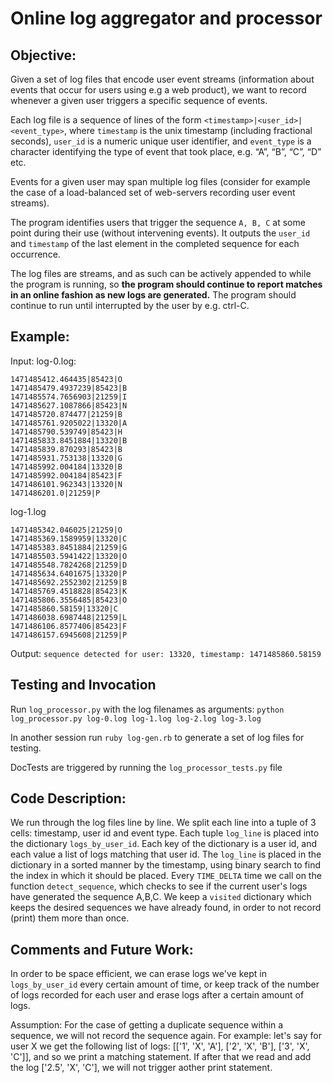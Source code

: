 Online log aggregator and processor
===================================


Objective:
-----------------------------------
Given a set of log files that encode user event streams (information about events that occur for users using e.g a web product), we want to record whenever a given user triggers a specific sequence of events.

Each log file is a sequence of lines of the form `<timestamp>|<user_id>|<event_type>`, where `timestamp` is the unix timestamp (including fractional seconds), `user_id` is a numeric unique user identifier, and `event_type` is a character identifying the type of event that took place, e.g. “A”, “B”, “C”, “D” etc.

Events for a given user may span multiple log files (consider for example the case of a load-balanced set of web-servers recording user event streams).

The program identifies users that trigger the sequence `A, B, C` at some point during their use (without intervening events). It outputs the `user_id` and `timestamp` of the last element in the completed sequence for each occurrence.

The log files are streams, and as such can be actively appended to while the program is running, so **the program should continue to report matches in an online fashion as new logs are generated.** The program should continue to run until interrupted by the user by e.g. ctrl-C.


Example:
----------------------------------------
Input:
log-0.log:

```
1471485412.464435|85423|O
1471485479.4937239|85423|B
1471485574.7656903|21259|I
1471485627.1087866|85423|N
1471485720.874477|21259|B
1471485761.9205022|13320|A
1471485790.539749|85423|H
1471485833.8451884|13320|B
1471485839.870293|85423|B
1471485931.753138|13320|G
1471485992.004184|13320|B
1471485992.004184|85423|F
1471486101.962343|13320|N
1471486201.0|21259|P
```

log-1.log

```
1471485342.046025|21259|O
1471485369.1589959|13320|C
1471485383.8451884|21259|G
1471485503.5941422|13320|O
1471485548.7824268|21259|D
1471485634.6401675|13320|P
1471485692.2552302|21259|B
1471485769.4518828|85423|K
1471485806.3556485|85423|O
1471485860.58159|13320|C
1471486038.6987448|21259|L
1471486106.8577406|85423|F
1471486157.6945608|21259|P
```

Output:
`sequence detected for user: 13320, timestamp: 1471485860.58159`


Testing and Invocation
----------------------
Run `log_processor.py` with the log filenames as arguments: 
```python log_processor.py log-0.log log-1.log log-2.log log-3.log```

In another session run ```ruby log-gen.rb``` to generate a set of log files for testing. 

DocTests are triggered by running the `log_processor_tests.py` file


Code Description:
---------------------
We run through the log files line by line.
We split each line into a tuple of 3 cells: timestamp, user id and event type.
Each tuple `log_line` is placed into the dictionary `logs_by_user_id`.
Each key of the dictionary is a user id, and each value a list of logs matching that user id. 
The `log_line` is placed in the dictionary in a sorted manner by the timestamp,
using binary search to find the index in which it should be placed.
Every `TIME_DELTA` time we call on the function `detect_sequence`,
which checks to see if the current user's logs have generated the sequence A,B,C.
We keep a `visited` dictionary which keeps the desired sequences we have already found,
in order to not record (print) them more than once.

Comments and Future Work:
---------
In order to be space efficient, we can erase logs we've kept in `logs_by_user_id` 
every certain amount of time, or keep track of the number of logs recorded for each user 
and erase logs after a certain amount of logs.

Assumption: For the case of getting a duplicate sequence within a sequence, we will not record the sequence again. 
For example: let's say for user X we get the following list of logs: [['1', 'X', 'A'], ['2', 'X', 'B'], ['3', 'X', 'C']], and so we print a matching statement. 
If after that we read and add the log ['2.5', 'X', 'C'], we will not trigger aother print statement.
